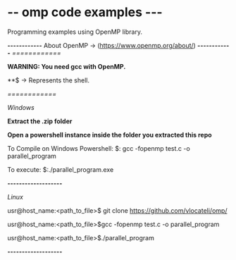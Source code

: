 # -- omp code examples ---

Programming examples using OpenMP library.

**------------**
About OpenMP -> (https://www.openmp.org/about/)
**------------**
*============*

**WARNING: You need gcc with OpenMP.**

**$ -> Represents the shell.

*============*

*Windows*

**Extract the .zip folder**

**Open a powershell instance inside the folder you extracted this repo**

To Compile on Windows Powershell:
$: gcc -fopenmp test.c -o parallel_program

To execute: 
$:./parallel_program.exe

**-------------------**

*Linux*

usr@host_name:<path_to_file>$ git clone https://github.com/vlocateli/omp/

usr@host_name:<path_to_file>$gcc -fopenmp test.c -o parallel_program

usr@host_name:<path_to_file>$./parallel_program

**-------------------**
